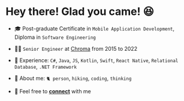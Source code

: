 # Hey there! Glad you came! 😆

<td width="90%">

- 🎓 Post-graduate Certificate in `Mobile Application Development`, Diploma in `Software Engineering`
  
- 👩‍💻 `Senior Engineer` at [Chroma](https://www.chroma.com.cn/cn/index) from 2015 to 2022

- 💫 Experience: `C#`, `Java`, `JS`, `Kotlin`, `Swift`, `React Native`, `Relational Database`, `.NET Framework`

- 🍄 About me: `🐈 person`, `hiking`, `coding`, `thinking`
   
- 📮 Feel free to [**connect**](mailto:nicolecxia@outlook.com) with me

</td>
